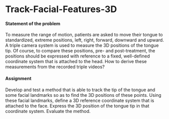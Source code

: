 # Track-Facial-Features-3D

#### Statement of the problem
To measure the range of motion, patients are asked to move their tongue to standardized, extreme positions, left, right, forward, downward and upward. A triple camera system is used to measure the 3D positions of the tongue tip. Of course, to compare these positions, pre- and post-treatment, the positions should be expressed with reference to a fixed, well-defined coordinate system that is attached to the head. How to derive these measurements from the recorded triple videos? 

#### Assignment 
Develop and test a method that is able to track the tip of the tongue and some facial landmarks so as to find the 3D positions of these points. Using these facial landmarks, define a 3D reference coordinate system that is attached to the face. Express the 3D position of the tongue tip in that coordinate system. Evaluate the method.
